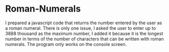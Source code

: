 # Roman-Numerals
I prepared a javascript code that returns the number entered by the user as a roman numeral.
There is only one issue, I asked the user to enter up to 3888 thousand as the maximum number, I added
it because it is the longest number in terms of the number of characters that can be written with roman numerals.
The program only works on the console screen.
